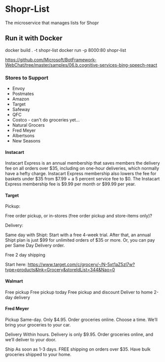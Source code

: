 # Shopr-List

The microservice that manages lists for Shopr

## Run it with Docker
docker build . -t shopr-list
docker run -p 8000:80 shopr-list

https://github.com/Microsoft/BotFramework-WebChat/tree/master/samples/06.b.cognitive-services-bing-speech-react

### Stores to Support

- Envoy
- Postmates
- Amazon
- Target
- Safeway
- QFC
- Costco - can't do groceries yet...
- Natural Grocers
- Fred Meyer
- Albertsons
- New Seasons

#### Instacart

Instacart Express is an annual membership that saves members the delivery fee on all orders over $35, including on one-hour deliveries, which normally have a hefty charge. Instacart Express membership also lowers the fee for baskets under $35 from $7.99 + a 5 percent service fee to $0.
The Instacart Express membership fee is $9.99 per month or $99.99 per year.

#### Target

Pickup:

Free order pickup, or in-stores (free order pickup and store-items only)?

Delivery:

Same day with Shipt:
Start with a free 4-week trial. After that, an annual Shipt plan is just $99 for unlimited orders of $35 or more. Or, you can pay per Same Day Delivery order.

Free 2 day shipping

Start here:
https://www.target.com/c/grocery/-/N-5xt1aZ5zl7w?type=products&lnk=Grocery&storeIdList=344&Nao=0

#### Walmart

Free pickup
Free pickup today
Free pickup and discount
Deliver to home
2-day delivery

#### Fred Meyer

Pickup
Same-day. Only $4.95. Order groceries online. Choose a time. We’ll bring your groceries to your car.

Delivery
Within hours. Delivery is only $9.95. Order groceries online, and we’ll deliver to your door.

Ship
As soon as 1-3 days. FREE shipping on orders over $35. Have bulk groceries shipped to your home.